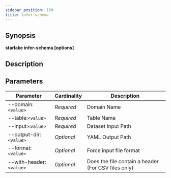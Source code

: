 ```yaml
---
sidebar_position: 100
title: infer-schema
---
```



## Synopsis

**starlake infer-schema [options]**

## Description


## Parameters

Parameter|Cardinality|Description
---|---|---
--domain:`<value>`|*Required*|Domain Name
--table:`<value>`|*Required*|Table Name
--input:`<value>`|*Required*|Dataset Input Path
--output-dir:`<value>`|*Optional*|YAML Output Path
--format:`<value>`|*Optional*|Force input file format
--with-header:`<value>`|*Optional*|Does the file contain a header (For CSV files only)

